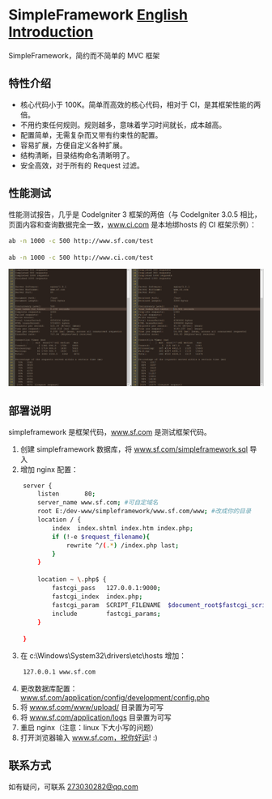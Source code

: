 # SimpleFramework [English Introduction](README.md)


SimpleFramework，简约而不简单的 MVC 框架

## 特性介绍

* 核心代码小于 100K。简单而高效的核心代码，相对于 CI，是其框架性能的两倍。
* 不用约束任何规则。规则越多，意味着学习时间就长，成本越高。
* 配置简单，无需复杂而又带有约束性的配置。
* 容易扩展，方便自定义各种扩展。
* 结构清晰，目录结构命名清晰明了。
* 安全高效，对于所有的 Request 过滤。

## 性能测试
	

性能测试报告，几乎是 CodeIgniter 3 框架的两倍（与 CodeIgniter 3.0.5 相比，页面内容和查询数据完全一致，www.ci.com 是本地绑hosts 的 CI 框架示例）：
```bash
ab -n 1000 -c 500 http://www.sf.com/test

ab -n 1000 -c 500 http://www.ci.com/test
```

![image](benchmark.png)


## 部署说明


simpleframework 是框架代码，www.sf.com 是测试框架代码。

1. 创建 simpleframework 数据库，将 www.sf.com/simpleframework.sql 导入
2. 增加 nginx 配置：
```bash
	server {
        listen       80;
        server_name www.sf.com; #可自定域名
		root E:/dev-www/simpleframework/www.sf.com/www; #改成你的目录
		location / {
			index  index.shtml index.htm index.php;
			if (!-e $request_filename){
				rewrite ^/(.*) /index.php last;
			}
		}
	 
        location ~ \.php$ {        		
            fastcgi_pass   127.0.0.1:9000;
            fastcgi_index  index.php;
            fastcgi_param  SCRIPT_FILENAME  $document_root$fastcgi_script_name;
            include        fastcgi_params;
        }
 
    }
```
3. 在 c:\Windows\System32\drivers\etc\hosts 增加：
```bash
	127.0.0.1 www.sf.com
```
4. 更改数据库配置： www.sf.com/application/config/development/config.php
5. 将 www.sf.com/www/upload/ 目录置为可写
6. 将 www.sf.com/application/logs 目录置为可写
7. 重启 nginx（注意：linux 下大小写的问题）
8. 打开浏览器输入 www.sf.com，祝你好运!  :)

## 联系方式
如有疑问，可联系 273030282@qq.com
